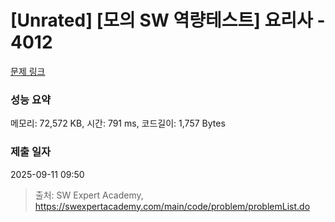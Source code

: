 # [Unrated] [모의 SW 역량테스트] 요리사 - 4012 

[문제 링크](https://swexpertacademy.com/main/code/problem/problemDetail.do?contestProbId=AWIeUtVakTMDFAVH) 

### 성능 요약

메모리: 72,572 KB, 시간: 791 ms, 코드길이: 1,757 Bytes

### 제출 일자

2025-09-11 09:50



> 출처: SW Expert Academy, https://swexpertacademy.com/main/code/problem/problemList.do